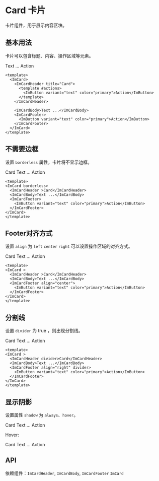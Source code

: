 # Card 卡片

卡片组件，用于展示内容区块。

## 基本用法

卡片可以包含标题、内容、操作区域等元素。

<ImCard>
<ImCardHeader title="Card">
 <template #actions>
    <ImButton variant="text" color="primary">Action</ImButton>
  </template>
 </ImCardHeader>
 
  <ImCardBody>Text ...</ImCardBody>
  <ImCardFooter>
  <ImButton variant="text" color="primary">Action</ImButton>
  </ImCardFooter>
</ImCard>

```vue
<template>
  <ImCard>
    <ImCardHeader title="Card">
      <template #actions>
        <ImButton variant="text" color="primary">Action</ImButton>
      </template>
    </ImCardHeader>

    <ImCardBody>Text ...</ImCardBody>
    <ImCardFooter>
      <ImButton variant="text" color="primary">Action</ImButton>
    </ImCardFooter>
  </ImCard>
</template>
```

## 不需要边框

设置 `borderless` 属性，卡片将不显示边框。

<ImCard borderless>
    <ImCardHeader >Card</ImCardHeader>
    <ImCardBody>Text ...</ImCardBody>
    <ImCardFooter>
      <ImButton variant="text" color="primary">Action</ImButton>
    </ImCardFooter>
  </ImCard>

  ```vue
<template>
  <ImCard borderless>
    <ImCardHeader >Card</ImCardHeader>
    <ImCardBody>Text ...</ImCardBody>
    <ImCardFooter>
      <ImButton variant="text" color="primary">Action</ImButton>
    </ImCardFooter>
  </ImCard>
</template>
```

## Footer对齐方式

设置 `align` 为 `left` `center` `right` 可以设置操作区域的对齐方式。


<ImCard >
    <ImCardHeader >Card</ImCardHeader>
    <ImCardBody>Text ...</ImCardBody>
    <ImCardFooter align="right">
      <ImButton variant="text" color="primary">Action</ImButton>
    </ImCardFooter>
  </ImCard>

  ```vue
<template>
  <ImCard >
    <ImCardHeader >Card</ImCardHeader>
    <ImCardBody>Text ...</ImCardBody>
    <ImCardFooter align="center">
      <ImButton variant="text" color="primary">Action</ImButton>
    </ImCardFooter>
  </ImCard>
</template>
```

## 分割线

设置 `divider` 为 true ，则出现分割线。


<ImCard >
    <ImCardHeader divider>Card</ImCardHeader>
    <ImCardBody>Text ...</ImCardBody>
    <ImCardFooter align="right" divider>
      <ImButton variant="text" color="primary">Action</ImButton>
    </ImCardFooter>
  </ImCard>

  ```vue
<template>
  <ImCard >
    <ImCardHeader divider>Card</ImCardHeader>
    <ImCardBody>Text ...</ImCardBody>
    <ImCardFooter align="right" divider>
      <ImButton variant="text" color="primary">Action</ImButton>
    </ImCardFooter>
  </ImCard>
</template>
```

## 显示阴影

设置属性 `shadow` 为 `always`、`hover`。

<ImCard  shadow="always">
    <ImCardHeader >Card</ImCardHeader>
    <ImCardBody>Text ...</ImCardBody>
    <ImCardFooter>
      <ImButton variant="text" color="primary">Action</ImButton>
    </ImCardFooter>
  </ImCard>

  Hover:

  <ImCard  shadow="hover">
    <ImCardHeader >Card</ImCardHeader>
    <ImCardBody>Text ...</ImCardBody>
    <ImCardFooter>
      <ImButton variant="text" color="primary">Action</ImButton>
    </ImCardFooter>
  </ImCard>


## API

依赖组件：`ImCardHeader`, `ImCardBody`, `ImCardFooter` `ImCard`
